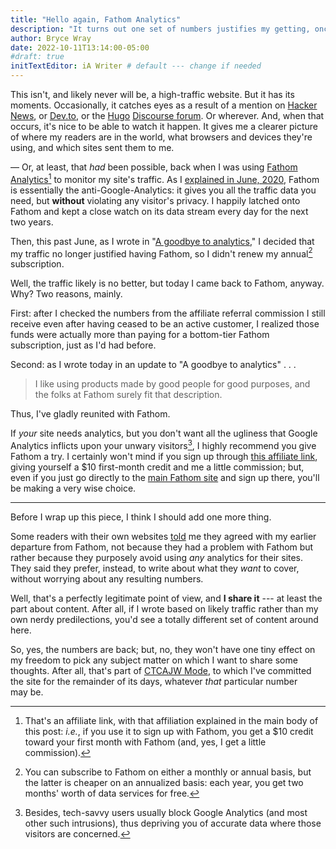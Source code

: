 ```yaml
---
title: "Hello again, Fathom Analytics"
description: "It turns out one set of numbers justifies my getting, once more, to see another set thereof."
author: Bryce Wray
date: 2022-10-11T13:14:00-05:00
#draft: true
initTextEditor: iA Writer # default --- change if needed
---
```


This isn't, and likely never will be, a high-traffic website. But it has its moments. Occasionally, it catches eyes as a result of a mention on [Hacker News](https://news.ycombinator.com), or [Dev.to](https://dev.to), or the [Hugo](https://gohugo.io) [Discourse forum](https://discourse.gohugo.io). Or wherever. And, when that occurs, it's nice to be able to watch it happen. It gives me a clearer picture of where my readers are in the world, what browsers and devices they're using, and which sites sent them to me.

<!--excerpt-->

— Or, at least, that *had* been possible, back when I was using [Fathom Analytics](https://usefathom.com/ref/ZKHYWX)[^affil] to monitor my site's traffic. As I [explained in June, 2020](/posts/2020/06/fathom-analytics-count-on-it/), Fathom is essentially the anti-Google-Analytics: it gives you all the traffic data you need, but **without** violating any visitor's privacy. I happily latched onto Fathom and kept a close watch on its data stream every day for the next two years.

[^affil]: That's an affiliate link, with that affiliation explained in the main body of this post: *i.e.*, if you use it to sign up with Fathom, you get a $10 credit toward your first month with Fathom (and, yes, I get a little commission).

Then, this past June, as I wrote in "[A goodbye to analytics](/posts/2022/06/goodbye-analytics/)," I decided that my traffic no longer justified having Fathom, so I didn't renew my annual[^rates] subscription.

[^rates]: You can subscribe to Fathom on either a monthly or annual basis, but the latter is cheaper on an annualized basis: each year, you get two months' worth of data services for free.

Well, the traffic likely is no better, but today I came back to Fathom, anyway. Why? Two reasons, mainly.

First: after I checked the numbers from the affiliate referral commission I still receive even after having ceased to be an active customer, I realized those funds were actually more than paying for a bottom-tier Fathom subscription, just as I'd had before.

Second: as I wrote today in an update to "A goodbye to analytics" . . .

> I like using products made by good people for good purposes, and the folks at Fathom surely fit that description.

Thus, I've gladly reunited with Fathom.

If *your* site needs analytics, but you don't want all the ugliness that Google Analytics inflicts upon your unwary visitors[^techsavvy], I highly recommend you give Fathom a try. I certainly won't mind if you sign up through [this affiliate link](https://usefathom.com/ref/ZKHYWX), giving yourself a $10 first-month credit and me a little commission; but, even if you just go directly to the [main Fathom site](https://usefathom.com) and sign up there, you'll be making a very wise choice.

[^techsavvy]: Besides, tech-savvy users usually block Google Analytics (and most other such intrusions), thus depriving you of accurate data where those visitors are concerned.

----

Before I wrap up this piece, I think I should add one more thing.

Some readers with their own websites [told](/contact/) me they agreed with my earlier departure from Fathom, not because they had a problem with Fathom but rather because they purposely avoid using *any* analytics for their sites. They said they prefer, instead, to write about what they *want* to cover, without worrying about any resulting numbers.

Well, that's a perfectly legitimate point of view, and **I share it** --- at least the part about content. After all, if I wrote based on likely traffic rather than my own nerdy predilections, you'd see a totally different set of content around here.

So, yes, the numbers are back; but, no, they won't have one tiny effect on my freedom to pick any subject matter on which I want to share some thoughts. After all, that's part of [CTCAJW Mode](/posts/2022/05/simplify-simplify-maybe-for-real-this-time/), to which I've committed the site for the remainder of its days, whatever *that* particular number may be.
